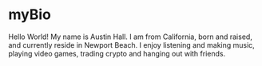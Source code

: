 # myBio
Hello World!
  My name is Austin Hall. I am from California, born and raised, and currently reside in Newport Beach. 
  I enjoy listening and making music, playing video games, trading crypto and hanging out with friends. 
  